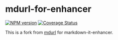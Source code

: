 # mdurl-for-enhancer

[![NPM version](https://img.shields.io/npm/v/mdurl-for-enhancer.svg?style=flat)](https://www.npmjs.org/package/mdurl-for-enhancer)
[![Coverage Status](https://codecov.io/gh/Dedicatus546/markdown-it-enhancer/branch/main/graph/badge.svg?component=md-url)](https://app.codecov.io/github/Dedicatus546/markdown-it-enhancer/tree/main?components%5B0%5D=md-url)

This is a fork from [mdurl](https://github.com/markdown-it/mdurl) for markdown-it-enhancer.
